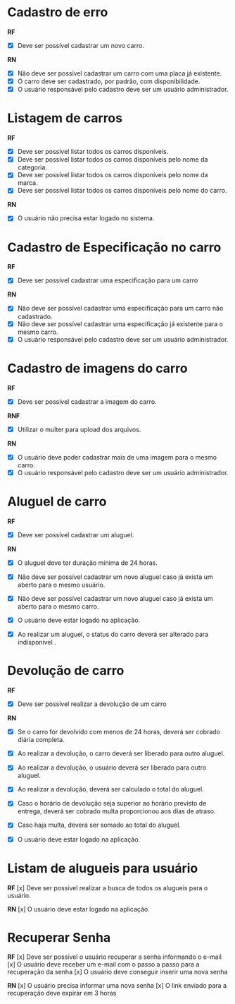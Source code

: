 # Cadastro de erro

**RF**

- [x] Deve ser possível cadastrar um novo carro.

**RN**

- [x] Não deve ser possível cadastrar um carro com uma placa já existente.
- [x] O carro deve ser cadastrado, por padrão, com disponibilidade.
- [x] O usuário responsável pelo cadastro deve ser um usuário administrador.

# Listagem de carros

**RF**

- [x] Deve ser possível listar todos os carros disponíveis.
- [x] Deve ser possível listar todos os carros disponíveis pelo nome da categoria.
- [x] Deve ser possível listar todos os carros disponíveis pelo nome da marca.
- [x] Deve ser possível listar todos os carros disponíveis pelo nome do carro.

**RN**

- [x] O usuário não precisa estar logado no sistema.

# Cadastro de Especificação no carro

**RF**

- [x] Deve ser possível cadastrar uma especificação para um carro

**RN**

- [x] Não deve ser possível cadastrar uma especificação para um carro não cadastrado.
- [x] Não deve ser possível cadastrar uma especificação já existente para o mesmo carro.
- [x] O usuário responsável pelo cadastro deve ser um usuário administrador.

# Cadastro de imagens do carro

**RF**

- [x] Deve ser possível cadastrar a imagem do carro.

**RNF**

- [x] Utilizar o multer para upload dos arquivos.

**RN**

- [x] O usuário deve poder cadastrar mais de uma imagem para o mesmo carro.
- [x] O usuário responsável pelo cadastro deve ser um usuário administrador.

# Aluguel de carro

**RF**

- [x] Deve ser possível cadastrar um aluguel.

**RN**

- [x] O aluguel deve ter duração mínima de 24 horas.
- [x] Não deve ser possível cadastrar um novo aluguel caso já exista um aberto para o mesmo usuário.
- [x] Não deve ser possível cadastrar um novo aluguel caso já exista um aberto para o mesmo carro.
- [x] O usuário deve estar logado na aplicação.
- [x] Ao realizar um aluguel, o status do carro deverá ser alterado para indisponível .


# Devolução de carro

**RF** 
- [x] Deve ser possível realizar a devolução de um carro

**RN**
- [x] Se o carro for devolvido com menos de 24 horas, deverá ser cobrado diária completa.
- [x] Ao realizar a devolução, o carro deverá ser liberado para outro aluguel.
- [x] Ao realizar a devolução, o usuário deverá ser liberado para outro aluguel.
- [x] Ao realizar a devolução,  deverá ser calculado o total do aluguel.
- [x] Caso o horário de devolução seja superior ao horário previsto de entrega, deverá ser cobrado multa proporcionou aos dias de atraso.
- [x] Caso haja multa, deverá ser somado ao total do aluguel.
- [x] O usuário deve estar logado na aplicação.


# Listam de alugueis para usuário

**RF**
[x] Deve ser possível realizar a busca de todos os alugueis para o usuário.

**RN**
[x] O usuário deve estar logado na aplicação.

# Recuperar Senha

**RF**
[x] Deve ser possível o usuário recuperar a senha informando o e-mail
[x] O usuário deve receber um e-mail com o passo a passo para a recuperação da senha
[x] O usuário deve conseguir inserir uma nova senha

**RN**
[x] O usuário precisa informar uma nova senha
[x] O link enviado para a recuperação deve expirar em 3 horas
